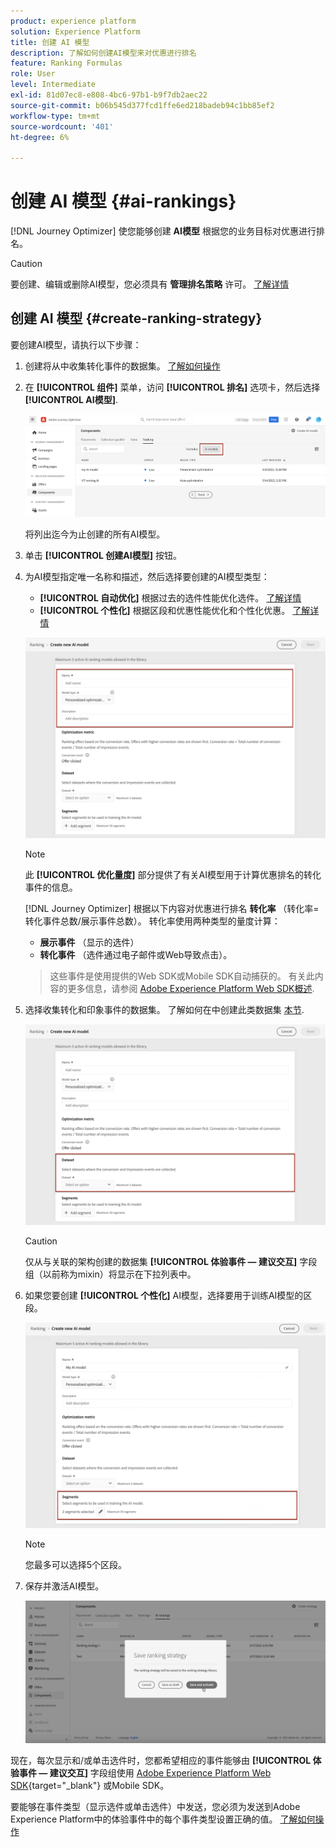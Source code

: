 ```yaml
---
product: experience platform
solution: Experience Platform
title: 创建 AI 模型
description: 了解如何创建AI模型来对优惠进行排名
feature: Ranking Formulas
role: User
level: Intermediate
exl-id: 81d07ec8-e808-4bc6-97b1-b9f7db2aec22
source-git-commit: b06b545d377fcd1ffe6ed218badeb94c1bb85ef2
workflow-type: tm+mt
source-wordcount: '401'
ht-degree: 6%

---
```


# 创建 AI 模型 {#ai-rankings}

[!DNL Journey Optimizer] 使您能够创建 **AI模型** 根据您的业务目标对优惠进行排名。

>[!CAUTION]
>
>要创建、编辑或删除AI模型，您必须具有 **管理排名策略** 许可。 [了解详情](../../administration/high-low-permissions.md#manage-ranking-strategies)

## 创建 AI 模型 {#create-ranking-strategy}

要创建AI模型，请执行以下步骤：

1. 创建将从中收集转化事件的数据集。 [了解如何操作](../data-collection/create-dataset.md)

1. 在 **[!UICONTROL 组件]** 菜单，访问 **[!UICONTROL 排名]** 选项卡，然后选择 **[!UICONTROL AI模型]**.

   ![](../assets/ai-ranking-list.png)

   将列出迄今为止创建的所有AI模型。

1. 单击 **[!UICONTROL 创建AI模型]** 按钮。

1. 为AI模型指定唯一名称和描述，然后选择要创建的AI模型类型：

   * **[!UICONTROL 自动优化]** 根据过去的选件性能优化选件。 [了解详情](auto-optimization-model.md)
   * **[!UICONTROL 个性化]** 根据区段和优惠性能优化和个性化优惠。 [了解详情](personalized-optimization-model.md)

   ![](../assets/ai-ranking-fields.png)

   >[!NOTE]
   >
   >此 **[!UICONTROL 优化量度]** 部分提供了有关AI模型用于计算优惠排名的转化事件的信息。
   >
   >[!DNL Journey Optimizer] 根据以下内容对优惠进行排名 **转化率** （转化率=转化事件总数/展示事件总数）。 转化率使用两种类型的量度计算：
   >* **展示事件** （显示的选件）
   >* **转化事件** （选件通过电子邮件或Web导致点击）。

   >
   >这些事件是使用提供的Web SDK或Mobile SDK自动捕获的。 有关此内容的更多信息，请参阅 [Adobe Experience Platform Web SDK概述](https://experienceleague.adobe.com/docs/experience-platform/edge/home.html?lang=en).

1. 选择收集转化和印象事件的数据集。 了解如何在中创建此类数据集 [本节](../data-collection/create-dataset.md). <!--This dataset needs to be associated with a schema that must have the **[!UICONTROL Proposition Interactions]** field group (previously known as mixin) associated with it.-->

   ![](../assets/ai-ranking-dataset-id.png)

   >[!CAUTION]
   >
   >仅从与关联的架构创建的数据集 **[!UICONTROL 体验事件 — 建议交互]** 字段组（以前称为mixin）将显示在下拉列表中。

1. 如果您要创建 **[!UICONTROL 个性化]** AI模型，选择要用于训练AI模型的区段。

   ![](../assets/ai-ranking-segments.png)

   >[!NOTE]
   >
   >您最多可以选择5个区段。

1. 保存并激活AI模型。

   ![](../assets/ai-ranking-save-activate.png)

<!--At this point, you must have:

* created the AI model,
* defined which type of event you want to capture - offer displayed (impression) and/or offer clicked (conversion),
* and in which dataset you want to collect the event data.-->

现在，每次显示和/或单击选件时，您都希望相应的事件能够由 **[!UICONTROL 体验事件 — 建议交互]** 字段组使用 [Adobe Experience Platform Web SDK](https://experienceleague.adobe.com/docs/experience-platform/edge/web-sdk-faq.html#what-is-adobe-experience-platform-web-sdk%3F){target="_blank"} 或Mobile SDK。

要能够在事件类型（显示选件或单击选件）中发送，您必须为发送到Adobe Experience Platform中的体验事件中的每个事件类型设置正确的值。 [了解如何操作](../data-collection/schema-requirement.md)